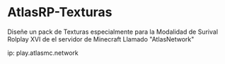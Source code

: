 # AtlasRP-Texturas
Diseñe un pack de Texturas especialmente
para la Modalidad de Surival Rolplay XVI
de el servidor de Minecraft Llamado "AtlasNetwork"

ip: play.atlasmc.network
